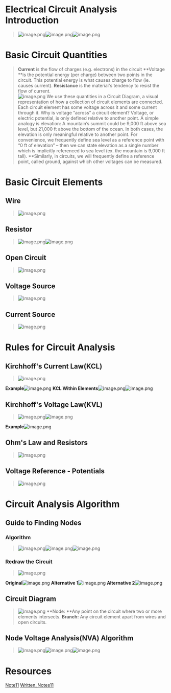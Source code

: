 
# Electrical Circuit Analysis Introduction
> ![image.png](1_Circuit_Analysis_Node_Voltage.assets/20230302_1059197671.png)![image.png](1_Circuit_Analysis_Node_Voltage.assets/20230302_1059198617.png)![image.png](1_Circuit_Analysis_Node_Voltage.assets/20230302_1059191750.png)



# Basic Circuit Quantities
> **Current** is the flow of charges (e.g. electrons) in the circuit
> **Voltage **is the potential energy (per charge) between two points in the circuit. This potential energy is what causes charge to flow (ie. causes current). 
> **Resistance** is the material's tendency to resist the flow of current.  
> ![image.png](1_Circuit_Analysis_Node_Voltage.assets/20230302_1059209763.png)
> We use these quantities in a Circuit Diagram, a visual representation of how a collection of circuit elements are connected. Each circuit element has some voltage across it and some current through it. 
> Why is voltage “across” a circuit element? 
> Voltage, or electric potential, is only defined relative to another point. A simple analogy is elevation: A mountain’s summit could be 9,000 ft above sea level, but 21,000 ft above the bottom of the ocean. In both cases, the elevation is only meaningful relative to another point. 
> For convenience, we frequently define sea level as a reference point with “0 ft of elevation” – then we can state elevation as a single number which is implicitly referenced to sea level (ex. the mountain is 9,000 ft tall). 
> **Similarly, in circuits, we will frequently define a reference point, called ground, against which other voltages can be measured.  



# Basic Circuit Elements
## Wire
> ![image.png](1_Circuit_Analysis_Node_Voltage.assets/20230302_1059201190.png)



## Resistor
> ![image.png](1_Circuit_Analysis_Node_Voltage.assets/20230302_1059209120.png)![image.png](1_Circuit_Analysis_Node_Voltage.assets/20230302_1059209688.png)



## Open Circuit
> ![image.png](1_Circuit_Analysis_Node_Voltage.assets/20230302_1059207833.png)



## Voltage Source
> ![image.png](1_Circuit_Analysis_Node_Voltage.assets/20230302_1059205481.png)


## Current Source
> ![image.png](1_Circuit_Analysis_Node_Voltage.assets/20230302_1059208110.png)



# Rules for Circuit Analysis
## Kirchhoff's Current Law(KCL)
> ![image.png](1_Circuit_Analysis_Node_Voltage.assets/20230302_1059205732.png)

**Example**![image.png](1_Circuit_Analysis_Node_Voltage.assets/20230302_1059219049.png)
**KCL Within Elements**![image.png](1_Circuit_Analysis_Node_Voltage.assets/20230302_1059219124.png)![image.png](1_Circuit_Analysis_Node_Voltage.assets/20230302_1059219617.png)

## Kirchhoff's Voltage Law(KVL)
> ![image.png](1_Circuit_Analysis_Node_Voltage.assets/20230302_1059218164.png)![image.png](1_Circuit_Analysis_Node_Voltage.assets/20230302_1059214072.png)

**Example**![image.png](1_Circuit_Analysis_Node_Voltage.assets/20230302_1059221435.png)


## Ohm's Law and Resistors
> ![image.png](1_Circuit_Analysis_Node_Voltage.assets/20230302_1059222916.png)



## Voltage Reference - Potentials
> ![image.png](1_Circuit_Analysis_Node_Voltage.assets/20230302_1059221250.png)






# Circuit Analysis Algorithm
## Guide to Finding Nodes
### Algorithm
> ![image.png](1_Circuit_Analysis_Node_Voltage.assets/20230302_1059222433.png)![image.png](1_Circuit_Analysis_Node_Voltage.assets/20230302_1059232459.png)![image.png](1_Circuit_Analysis_Node_Voltage.assets/20230302_1059239651.png)



### Redraw the Circuit
> ![image.png](1_Circuit_Analysis_Node_Voltage.assets/20230302_1059233321.png)

**Original**![image.png](1_Circuit_Analysis_Node_Voltage.assets/20230302_1059231091.png)
**Alternative 1**![image.png](1_Circuit_Analysis_Node_Voltage.assets/20230302_1059234497.png)
**Alternative 2**![image.png](1_Circuit_Analysis_Node_Voltage.assets/20230302_1059234484.png)

## Circuit Diagram
> ![image.png](1_Circuit_Analysis_Node_Voltage.assets/20230302_1059249450.png)
> **Node: **Any point on the circuit where two or more elements intersects.
> **Branch:** Any circuit element apart from wires and open circuits.




## Node Voltage Analysis(NVA) Algorithm
> ![image.png](1_Circuit_Analysis_Node_Voltage.assets/20230302_1059248490.png)![image.png](1_Circuit_Analysis_Node_Voltage.assets/20230302_1059256100.png)![image.png](1_Circuit_Analysis_Node_Voltage.assets/20230302_1059252855.png)



# Resources
[Note11](typed_notes_pdf/Note11.pdf)
[Written_Notes11](typed_notes_pdf/Written_Notes11.pdf)
